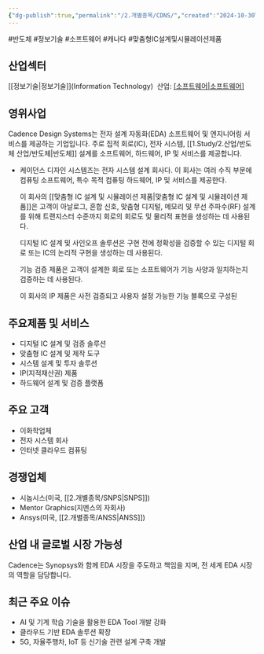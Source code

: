 ```yaml
---
{"dg-publish":true,"permalink":"/2.개별종목/CDNS/","created":"2024-10-30T17:34:19.340+09:00","updated":"2025-06-03T20:05:58.206+09:00"}
---
```


#반도체 #정보기술 #소프트웨어 #캐나다 #맞춤형IC설계및시뮬레이션제품


## 산업섹터

[[정보기술\|정보기술]](Information Technology) 
산업: [[소프트웨어\|소프트웨어]](Software)  

## 영위사업

Cadence Design Systems는 전자 설계 자동화(EDA) 소프트웨어 및 엔지니어링 서비스를 제공하는 기업입니다. 주로 집적 회로(IC), 전자 시스템, [[1.Study/2.산업/반도체 산업/반도체\|반도체]] 설계를 소프트웨어, 하드웨어, IP 및 서비스를 제공합니다.

- 케이던스 디자인 시스템즈는 전자 시스템 설계 회사다. 이 회사는 여러 수직 부문에 컴퓨팅 소프트웨어, 특수 목적 컴퓨팅 하드웨어, IP 및 서비스를 제공한다.  
  
  이 회사의 [[맞춤형 IC 설계 및 시뮬레이션 제품\|맞춤형 IC 설계 및 시뮬레이션 제품]]은 고객이 아날로그, 혼합 신호, 맞춤형 디지털, 메모리 및 무선 주파수(RF) 설계를 위해 트랜지스터 수준까지 회로의 회로도 및 물리적 표현을 생성하는 데 사용된다.  
  
  디지털 IC 설계 및 사인오프 솔루션은 구현 전에 정확성을 검증할 수 있는 디지털 회로 또는 IC의 논리적 구현을 생성하는 데 사용된다.  
  
  기능 검증 제품은 고객이 설계한 회로 또는 소프트웨어가 기능 사양과 일치하는지 검증하는 데 사용된다.  
  
  이 회사의 IP 제품은 사전 검증되고 사용자 설정 가능한 기능 블록으로 구성된

## 주요제품 및 서비스

- 디지털 IC 설계 및 검증 솔루션
- 맞춤형 IC 설계 및 제작 도구
- 시스템 설계 및 투자 솔루션
- IP(지적재산권) 제품
- 하드웨어 설계 및 검증 플랫폼

## 주요 고객

- 이화학업체
- 전자 시스템 회사
- 인터넷 클라우드 컴퓨팅

## 경쟁업체

- 시놉시스(미국, [[2.개별종목/SNPS\|SNPS]])
- Mentor Graphics(지멘스의 자회사)
- Ansys(미국, [[2.개별종목/ANSS\|ANSS]])

## 산업 내 글로벌 시장 가능성

Cadence는 Synopsys와 함께 EDA 시장을 주도하고 책임을 지며, 전 세계 EDA 시장의 역할을 담당합니다.

## 최근 주요 이슈

- AI 및 기계 학습 기술을 활용한 EDA Tool 개발 강화
- 클라우드 기반 EDA 솔루션 확장
- 5G, 자율주행차, IoT 등 신기술 관련 설계 구축 개발